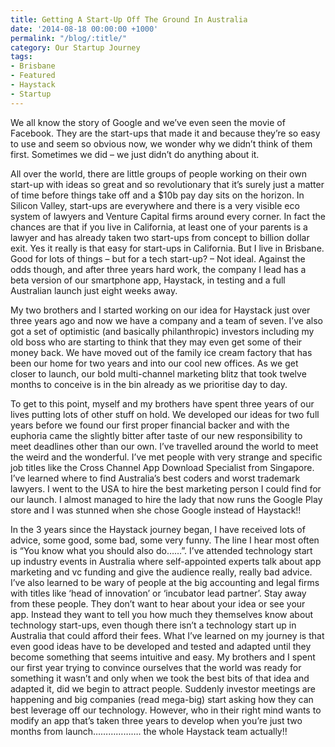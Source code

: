 ```yaml
---
title: Getting A Start-Up Off The Ground In Australia
date: '2014-08-18 00:00:00 +1000'
permalink: "/blog/:title/"
category: Our Startup Journey
tags:
- Brisbane
- Featured
- Haystack
- Startup
---
```


We all know the story of Google and we’ve even seen the movie of Facebook. They are the start-ups that made it and because they’re so easy to use and seem so obvious now, we wonder why we didn’t think of them first. Sometimes we did – we just didn’t do anything about it.

All over the world, there are little groups of people working on their own start-up with ideas so great and so revolutionary that it’s surely just a matter of time before things take off and a $10b pay day sits on the horizon. In Silicon Valley, start-ups are everywhere and there is a very visible eco system of lawyers and Venture Capital firms around every corner. In fact the chances are that if you live in California, at least one of your parents is a lawyer and has already taken two start-ups from concept to billion dollar exit. Yes it really is that easy for start-ups in California. But I live in Brisbane. Good for lots of things – but for a tech start-up? – Not ideal. Against the odds though, and after three years hard work, the company I lead has a beta version of our smartphone app, Haystack, in testing and a full Australian launch just eight weeks away.

My two brothers and I started working on our idea for Haystack just over three years ago and now we have a company and a team of seven. I’ve also got a set of optimistic (and basically philanthropic) investors including my old boss who are starting to think that they may even get some of their money back. We have moved out of the family ice cream factory that has been our home for two years and into our cool new offices. As we get closer to launch, our bold multi-channel marketing blitz that took twelve months to conceive is in the bin already as we prioritise day to day.

To get to this point, myself and my brothers have spent three years of our lives putting lots of other stuff on hold. We developed our ideas for two full years before we found our first proper financial backer and with the euphoria came the slightly bitter after taste of our new responsibility to meet deadlines other than our own. I’ve travelled around the world to meet the weird and the wonderful. I’ve met people with very strange and specific job titles like the Cross Channel App Download Specialist from Singapore. I’ve learned where to find Australia’s best coders and worst trademark lawyers. I went to the USA to hire the best marketing person I could find for our launch. I almost managed to hire the lady that now runs the Google Play store and I was stunned when she chose Google instead of Haystack!!

In the 3 years since the Haystack journey began, I have received lots of advice, some good, some bad, some very funny. The line I hear most often is “You know what you should also do……”. I’ve attended technology start up industry events in Australia where self-appointed experts talk about app marketing and vc funding and give the audience really, really bad advice. I’ve also learned to be wary of people at the big accounting and legal firms with titles like ‘head of innovation’ or ‘incubator lead partner’. Stay away from these people. They don’t want to hear about your idea or see your app. Instead they want to tell you how much they themselves know about technology start-ups, even though there isn’t a technology start up in Australia that could afford their fees.
What I’ve learned on my journey is that even good ideas have to be developed and tested and adapted until they become something that seems intuitive and easy. My brothers and I spent our first year trying to convince ourselves that the world was ready for something it wasn’t and only when we took the best bits of that idea and adapted it, did we begin to attract people. Suddenly investor meetings are happening and big companies (read mega-big) start asking how they can best leverage off our technology. However, who in their right mind wants to modify an app that’s taken three years to develop when you’re just two months from launch………………. the whole Haystack team actually!!